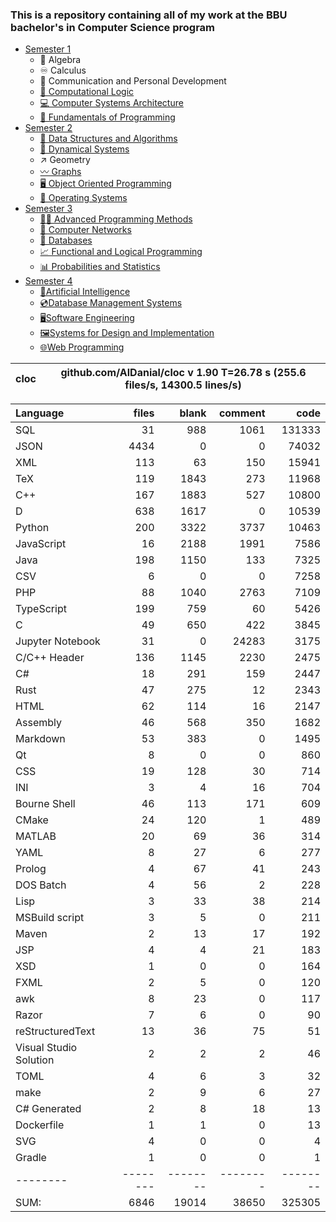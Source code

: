 ### This is a repository containing all of my work at the BBU bachelor's in Computer Science program

* [Semester 1](Semester1/)
    * 🔢 Algebra
    * ♾️ Calculus
    * 💬 Communication and Personal Development
    * [🔣 Computational Logic](Semester1/Computational%20Logic/)
    * [💻 Computer Systems Architecture](Semester1/Computer%20Systems%20Architecture/)
    * [🐍 Fundamentals of Programming](Semester1/Fundamentals%20of%20Programming/)
* [Semester 2](Semester2/)
    * [🌴 Data Structures and Algorithms](Semester2/Data%20Structures%20and%20Algorithms/)
    * [🔄 Dynamical Systems](Semester2/Dynamical%20Systems/)
    * ↗ Geometry
    * [〰️ Graphs](Semester2/Graphs/)
    * [🖥️ Object Oriented Programming](Semester2/Object%20Oriented%20Programming/)
    * [🐧 Operating Systems](Semester2/Operating%20Systems/)
* [Semester 3](Semester3/)
    * [👨‍💻️ Advanced Programming Methods](Semester3/Advanced%20Programming%20Methods/)
    * [📶 Computer Networks](Semester3/Computer%20Networks/)
    * [💾 Databases](Semester3/Databases/)
    * [📈 Functional and Logical Programming](Semester3/Functional%20and%20Logical%20Programming/)
    * [📊 Probabilities and Statistics](Semester3/Probabilities%20and%20Statistics/)
* [Semester 4](Semester4/)
    * [🤖Artificial Intelligence](Semester4/Artificial%20Intelligence/)
    * [💿Database Management Systems](Semester4/Database%20Management%20Systems/)
    * [🖥️Software Engineering](Semester4/Software%20Engineering/)
    * [🖼️Systems for Design and Implementation](Semester4/Systems%20for%20Design%20and%20Implementation/)
    * [🌐Web Programming](Semester4/Web%20Programming/)


cloc|github.com/AlDanial/cloc v 1.90  T=26.78 s (255.6 files/s, 14300.5 lines/s)
--- | ---

Language|files|blank|comment|code
:-------|-------:|-------:|-------:|-------:
SQL|31|988|1061|131333
JSON|4434|0|0|74032
XML|113|63|150|15941
TeX|119|1843|273|11968
C++|167|1883|527|10800
D|638|1617|0|10539
Python|200|3322|3737|10463
JavaScript|16|2188|1991|7586
Java|198|1150|133|7325
CSV|6|0|0|7258
PHP|88|1040|2763|7109
TypeScript|199|759|60|5426
C|49|650|422|3845
Jupyter Notebook|31|0|24283|3175
C/C++ Header|136|1145|2230|2475
C#|18|291|159|2447
Rust|47|275|12|2343
HTML|62|114|16|2147
Assembly|46|568|350|1682
Markdown|53|383|0|1495
Qt|8|0|0|860
CSS|19|128|30|714
INI|3|4|16|704
Bourne Shell|46|113|171|609
CMake|24|120|1|489
MATLAB|20|69|36|314
YAML|8|27|6|277
Prolog|4|67|41|243
DOS Batch|4|56|2|228
Lisp|3|33|38|214
MSBuild script|3|5|0|211
Maven|2|13|17|192
JSP|4|4|21|183
XSD|1|0|0|164
FXML|2|5|0|120
awk|8|23|0|117
Razor|7|6|0|90
reStructuredText|13|36|75|51
Visual Studio Solution|2|2|2|46
TOML|4|6|3|32
make|2|9|6|27
C# Generated|2|8|18|13
Dockerfile|1|1|0|13
SVG|4|0|0|4
Gradle|1|0|0|1
--------|--------|--------|--------|--------
SUM:|6846|19014|38650|325305

